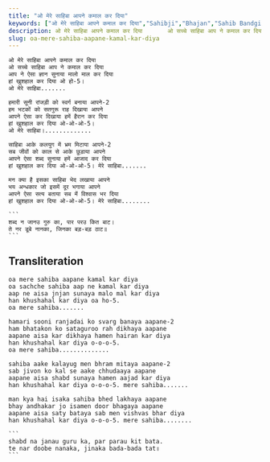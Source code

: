 ```yaml
---
title: "ओ मेरे साहिबा आपने कमाल कर दिया"
keywords: ["ओ मेरे साहिबा आपने कमाल कर दिया","Sahibji","Bhajan","Sahib Bandgi Bhajan","Sant Kabir Bhajan","bhajan lyrics","साहिब बंदगी भजन","भजन"]
description: ओ मेरे साहिबा आपने कमाल कर दिया       ओ सच्चे साहिबा आप ने कमाल कर दिया       आप ने ऐसा ज्ञान सुनाया मालो माल कर दिया       हां खुशहाल कर दिया ओ हो-
slug: oa-mere-sahiba-aapane-kamal-kar-diya
---
```


  
    ओ मेरे साहिबा आपने कमाल कर दिया  
    ओ सच्चे साहिबा आप ने कमाल कर दिया  
    आप ने ऐसा ज्ञान सुनाया मालो माल कर दिया  
    हां खुशहाल कर दिया ओ हो-5।  
    ओ मेरे साहिबा.......  
  
    हमारी सूनी रांजड़ी को स्वर्ग बनाया आपने-2  
    हम भटकों को सतगुरू राह दिखाया आपने  
    आपने ऐसा कर दिखाया हमें हैरान कर दिया  
    हां खुशहाल कर दिया ओ-ओ-ओ-5।  
    ओ मेरे साहिबा।.............  
  
    साहिबा आके कलयुग में भ्रम मिटाया आपने-2  
    सब जीवों को काल से आके छुड़ाया आपने  
    आपने ऐसा शब्द सुनाया हमें आजाद कर दिया  
    हां खुशहाल कर दिया ओ-ओ-ओ-5। मेरे साहिबा.......  
  
    मन क्या है इसका साहिबा भेद लखाया आपने  
    भय अन्धकार जो इसमें दूर भगाया आपने  
    आपने ऐसा सत्य बताया सब में विश्वास भर दिया  
    हां खुशहाल कर दिया ओ-ओ-ओ-5। मेरे साहिबा........  
  
    ```  
    शब्द न जानउ गुरु का, पार परउ कित बाट।  
    ते नर डूबे नानका, जिनका बड़-बड़ ठाट॥  
    ```  


## Transliteration

  
    oa mere sahiba aapane kamal kar diya  
    oa sachche sahiba aap ne kamal kar diya  
    aap ne aisa jnjan sunaya malo mal kar diya  
    han khushahal kar diya oa ho-5.  
    oa mere sahiba.......  
  
    hamari sooni ranjadai ko svarg banaya aapane-2  
    ham bhatakon ko sataguroo rah dikhaya aapane  
    aapane aisa kar dikhaya hamen hairan kar diya  
    han khushahal kar diya o-o-o-5.  
    oa mere sahiba..............  
  
    sahiba aake kalayug men bhram mitaya aapane-2  
    sab jivon ko kal se aake chhudaaya aapane  
    aapane aisa shabd sunaya hamen aajad kar diya  
    han khushahal kar diya o-o-o-5. mere sahiba.......  
  
    man kya hai isaka sahiba bhed lakhaya aapane  
    bhay andhakar jo isamen door bhagaya aapane  
    aapane aisa saty bataya sab men vishvas bhar diya  
    han khushahal kar diya o-o-o-5. mere sahiba........  
  
    ```  
    shabd na janau guru ka, par parau kit bata.  
    te nar doobe nanaka, jinaka bada-bada tat॥  
    ```  

  